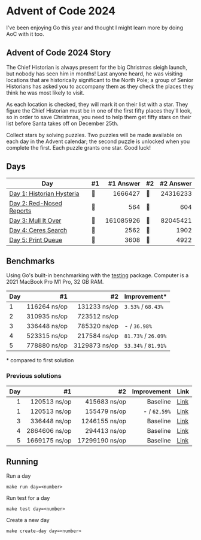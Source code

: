 # Advent of Code 2024

I've been enjoying Go this year and thought I might learn more by doing AoC with it too.

## Advent of Code 2024 Story

The Chief Historian is always present for the big Christmas sleigh launch, but nobody has seen him in months! Last anyone heard, he was visiting locations that are historically significant to the North Pole; a group of Senior Historians has asked you to accompany them as they check the places they think he was most likely to visit.

As each location is checked, they will mark it on their list with a star. They figure the Chief Historian must be in one of the first fifty places they'll look, so in order to save Christmas, you need to help them get fifty stars on their list before Santa takes off on December 25th.

Collect stars by solving puzzles. Two puzzles will be made available on each day in the Advent calendar; the second puzzle is unlocked when you complete the first. Each puzzle grants one star. Good luck!

## Days

| Day                                                                                                               | #1  | #1 Answer | #2  | #2 Answer |
| ----------------------------------------------------------------------------------------------------------------- | --- | --------: | --- | --------: |
| [Day 1: Historian Hysteria](https://github.com/believer/advent-of-code/blob/master/go/2024/puzzles/day01/main.go) | 🌟  |   1666427 | 🌟  |  24316233 |
| [Day 2: Red-Nosed Reports](https://github.com/believer/advent-of-code/blob/master/go/2024/puzzles/day02/main.go)  | 🌟  |       564 | 🌟  |       604 |
| [Day 3: Mull It Over](https://github.com/believer/advent-of-code/blob/master/go/2024/puzzles/day03/main.go)       | 🌟  | 161085926 | 🌟  |  82045421 |
| [Day 4: Ceres Search](https://github.com/believer/advent-of-code/blob/master/go/2024/puzzles/day04/main.go)       | 🌟  |      2562 | 🌟  |      1902 |
| [Day 5: Print Queue](https://github.com/believer/advent-of-code/blob/master/go/2024/puzzles/day05/main.go)        | 🌟  |      3608 | 🌟  |      4922 |

## Benchmarks

Using Go's built-in benchmarking with the [testing](https://pkg.go.dev/testing#hdr-Benchmarks) package. Computer is a 2021 MacBook Pro M1 Pro, 32 GB RAM.

| Day |           #1 |            #2 | Improvement\*       |
| --- | -----------: | ------------: | ------------------- |
| 1   | 116264 ns/op |  131233 ns/op | `3.53%` / `68.43%`  |
| 2   | 310935 ns/op |  723512 ns/op |                     |
| 3   | 336448 ns/op |  785320 ns/op | - / `36.98%`        |
| 4   | 523315 ns/op |  217584 ns/op | `81.73%` / `26.09%` |
| 5   | 778880 ns/op | 3129873 ns/op | `53.34%` / `81.91%` |

\* compared to first solution

### Previous solutions

| Day |            #1 |             #2 |  Improvement | Link                                                                                                                           |
| --: | ------------: | -------------: | -----------: | ------------------------------------------------------------------------------------------------------------------------------ |
|   1 |  120513 ns/op |   415683 ns/op |     Baseline | [Link](https://github.com/believer/advent-of-code/blob/47447cc17fffe6994d4b54c4cb815e698b3f5605/go/2024/puzzles/day01/main.go) |
|   1 |  120513 ns/op |   155479 ns/op | - / `62,59%` | [Link](https://github.com/believer/advent-of-code/blob/ea42592462771b74de87eae6bea9c0ca892a4499/go/2024/puzzles/day01/main.go) |
|   3 |  336448 ns/op |  1246155 ns/op |     Baseline | [Link](https://github.com/believer/advent-of-code/blob/461c2dd40039c27102aa1790c650decb79d4f549/go/2024/puzzles/day03/main.go) |
|   4 | 2864606 ns/op |   294413 ns/op |     Baseline | [Link](https://github.com/believer/advent-of-code/blob/99909bb30f82cda079471134452d886a0eb6266f/go/2024/puzzles/day04/main.go) |
|   5 | 1669175 ns/op | 17299190 ns/op |     Baseline | [Link](https://github.com/believer/advent-of-code/blob/1db858ae3d391319511787d8935c76eecdf6b22f/go/2024/puzzles/day05/main.go) |

## Running

Run a day

```
make run day=<number>
```

Run test for a day

```
make test day=<number>
```

Create a new day

```
make create-day day=<number>
```
